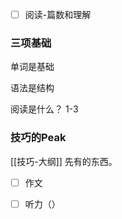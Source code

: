 
- [ ] 阅读-篇数和理解
### 三项基础
单词是基础

语法是结构

阅读是什么？
1-3
### 技巧的Peak
[[技巧-大纲]]
先有的东西。
- [ ] 作文
- [ ] 听力（）

